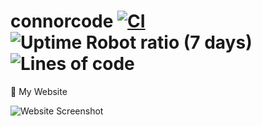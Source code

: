 # connorcode [![CI](https://github.com/Basicprogrammer10/connorcode/actions/workflows/rust.yml/badge.svg)](https://github.com/Basicprogrammer10/connorcode/actions/workflows/rust.yml) ![Uptime Robot ratio (7 days)](https://img.shields.io/uptimerobot/ratio/7/m788679325-b61255be1e0ddb7f7c42bde8) ![Lines of code](https://img.shields.io/tokei/lines/github/Basicprogrammer10/connorcode)

🏹 My Website

![Website Screenshot](https://user-images.githubusercontent.com/50306817/149642418-d261d48f-93fb-47e8-9225-cda42b4e4623.png)

